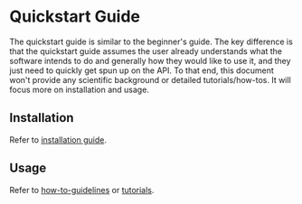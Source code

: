 # Quickstart Guide

The quickstart guide is similar to the beginner's guide. The key difference is that the quickstart guide assumes the user already understands what the software intends to do and generally how they would like to use it, and they just need to quickly get spun up on the API. To that end, this document won't provide any scientific background or detailed tutorials/how-tos. It will focus more on installation and usage.

## Installation

Refer to [installation guide](./installation_guide.md).

## Usage

Refer to [how-to-guidelines](./how_tos) or [tutorials](./tutorials).
